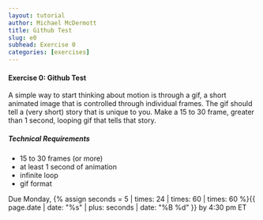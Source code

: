 ```yaml
---
layout: tutorial
author: Michael McDermott
title: Github Test
slug: e0
subhead: Exercise 0
categories: [exercises]
---
```

#### Exercise 0: Github Test

A simple way to start thinking about motion is through a gif, a short animated image that is controlled through individual frames. The gif should tell a (very short) story that is unique to you. Make a 15 to 30 frame, greater than 1 second, looping gif that tells that story.

##### Technical Requirements

* 15 to 30 frames (or more)
* at least 1 second of animation
* infinite loop
* gif format

<span class="due">Due Monday, {% assign seconds = 5 | times: 24 | times: 60 | times: 60 %}{{ page.date | date: "%s" | plus: seconds | date: "%B %d" }} by 4:30 pm ET</span>
